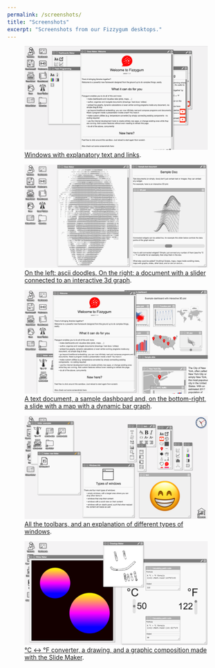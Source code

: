 ```yaml
---
permalink: /screenshots/
title: "Screenshots"
excerpt: "Screenshots from our Fizzygum desktops."
---
```


<figure>
	<a href="/assets/images/screenshots/screenshot-1.png"><img src="/assets/images/screenshots/screenshot-1.png"></a>
	<figcaption><a href="/assets/images/screenshots/screenshot-1.png">Windows with explanatory text and links</a>.</figcaption>
</figure>


<figure>
	<a href="/assets/images/screenshots/screenshot-2.png"><img src="/assets/images/screenshots/screenshot-2.png"></a>
	<figcaption><a href="/assets/images/screenshots/screenshot-2.png" title="Morning Fog Emerging From Trees by A Guy Taking Pictures, on Flickr">On the left: ascii doodles. On the right: a document with a slider connected to an interactive 3d graph</a>.</figcaption>
</figure>

<figure>
	<a href="/assets/images/screenshots/screenshot-3.png"><img src="/assets/images/screenshots/screenshot-3.png"></a>
	<figcaption><a href="/assets/images/screenshots/screenshot-3.png">A text document, a sample dashboard and, on the bottom-right, a slide with a map with a dynamic bar graph</a>.</figcaption>
</figure>

<figure>
	<a href="/assets/images/screenshots/screenshot-4.png"><img src="/assets/images/screenshots/screenshot-4.png"></a>
	<figcaption><a href="/assets/images/screenshots/screenshot-4.png">All the toolbars, and an explanation of different types of windows</a>.</figcaption>
</figure>

<figure>
	<a href="/assets/images/screenshots/screenshot-5.png"><img src="/assets/images/screenshots/screenshot-5.png"></a>
	<figcaption><a href="/assets/images/screenshots/screenshot-5.png">°C ↔ °F converter, a drawing, and a graphic composition made with the Slide Maker</a>.</figcaption>
</figure>
